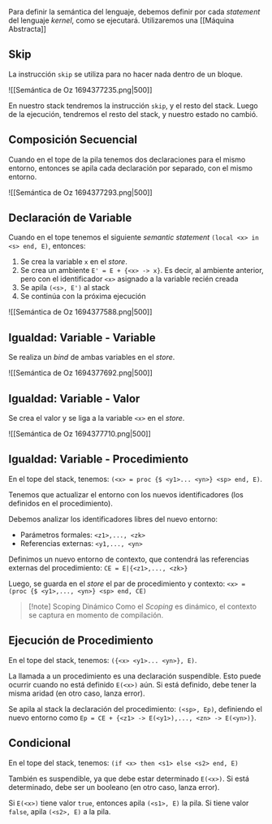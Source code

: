 Para definir la semántica del lenguaje, debemos definir por cada *statement* del lenguaje *kernel*, como se ejecutará. Utilizaremos una [[Máquina Abstracta]]

## Skip

La instrucción `skip` se utiliza para no hacer nada dentro de un bloque.

![[Semántica de Oz 1694377235.png|500]]

En nuestro stack tendremos la instrucción `skip`, y el resto del stack. Luego de la ejecución, tendremos el resto del stack, y nuestro estado no cambió.

## Composición Secuencial

Cuando en el tope de la pila tenemos dos declaraciones para el mismo entorno, entonces se apila cada declaración por separado, con el mismo entorno.

![[Semántica de Oz 1694377293.png|500]]

## Declaración de Variable

Cuando en el tope tenemos el siguiente *semantic statement* `(local <x> in <s> end, E)`, entonces:

1. Se crea la variable `x` en el *store*.
2. Se crea un ambiente `E' = E + {<x> -> x}`. Es decir, al ambiente anterior, pero con el identificador `<x>` asignado a la variable recién creada
3. Se apila `(<s>, E')` al stack
4. Se continúa con la próxima ejecución

![[Semántica de Oz 1694377588.png|500]]

## Igualdad: Variable - Variable

Se realiza un *bind* de ambas variables en el *store*.

![[Semántica de Oz 1694377692.png|500]]

## Igualdad: Variable - Valor

Se crea el valor y se liga a la variable `<x>` en el *store*.

![[Semántica de Oz 1694377710.png|500]]

## Igualdad: Variable - Procedimiento

En el tope del stack, tenemos: `(<x> = proc {$ <y1>... <yn>} <sp> end, E)`.

Tenemos que actualizar el entorno con los nuevos identificadores (los definidos en el procedimiento).

Debemos analizar los identificadores libres del nuevo entorno:

- Parámetros formales: `<z1>,..., <zk>`
- Referencias externas: `<y1,..., <yn>`

Definimos un nuevo entorno de contexto, que contendrá las referencias externas del procedimiento: `CE = E|{<z1>,..., <zk>}`

Luego, se guarda en el *store* el par de procedimiento y contexto: `<x> = (proc {$ <y1>,..., <yn>} <sp> end, CE)`

> [!note] Scoping Dinámico
> Como el *Scoping* es dinámico, el contexto se captura en momento de compilación.

## Ejecución de Procedimiento

En el tope del stack, tenemos: `({<x> <y1>... <yn>}, E)`.

La llamada a un procedimiento es una declaración suspendible. Esto puede ocurrir cuando no está definido `E(<x>)` aún. Si está definido, debe tener la misma aridad (en otro caso, lanza error).

Se apila al stack la declaración del procedimiento: `(<sp>, Ep)`, definiendo el nuevo entorno como `Ep = CE + {<z1> -> E(<y1>),..., <zn> -> E(<yn>)}`.

## Condicional

En el tope del stack, tenemos: `(if <x> then <s1> else <s2> end, E)`

También es suspendible, ya que debe estar determinado `E(<x>)`. Si está determinado, debe ser un booleano (en otro caso, lanza error).

Si `E(<x>)` tiene valor `true`, entonces apila `(<s1>, E)` la pila. Si tiene valor `false`, apila `(<s2>, E)` a la pila.
